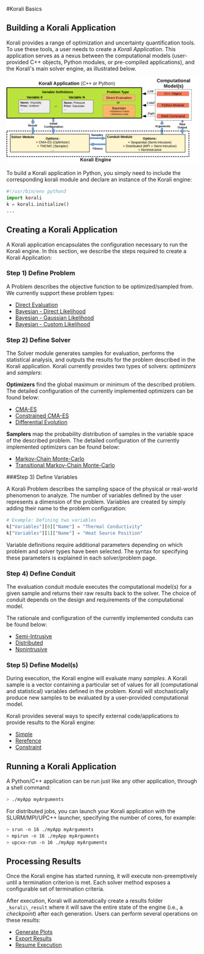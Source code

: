 #Korali Basics

## Building a Korali Application

Korali provides a range of optimization and uncertainty quantification tools. To use these tools, a user needs to create a *Korali Application*. This application serves as a nexus between the computational models (user-provided C++ objects, Python modules, or pre-compiled applications), and the Korali's main solver engine, as illustrated below.

![](modules.png)

To build a Korali application in Python, you simply need to include the corresponding korali module and declare an instance of the Korali engine:

```python
#!/usr/bin/env python3
import korali
k = korali.initialize()
...
```

## Creating a Korali Application

A Korali application encapsulates the configuration necessary to run the Korali engine. In this section, we describe the steps required to create a Korali Application:

### Step 1) Define Problem

A Problem describes the objective function to be optimized/sampled from. We currently support these problem types: 

- [Direct Evaluation](/usage/evaluation/direct)
- [Bayesian - Direct Likelihood](/usage/evaluation/bayesian/direct)
- [Bayesian - Gaussian Likelihood](/usage/evaluation/bayesian/gaussian)
- [Bayesian - Custom Likelihood](/usage/evaluation/bayesian/custom)

### Step 2) Define Solver

The Solver module generates samples for evaluation, performs the statistical analysis, and outputs the results for the problem described in the Korali application. Korali currently provides two types of solvers: *optimizers* and *samplers*:

**Optimizers** find the global maximum or minimum of the described problem. The detailed configuration of the currently implemented optimizers can be found below:

- [CMA-ES](/usage/solvers/optimizers/cmaes)
- [Constrained CMA-ES](/usage/solvers/optimizers/ccmaes)
- [Differential Evolution](/usage/solvers/optimizers/diffevo)
	
**Samplers** map the probability distribution of samples in the variable space of the described problem. The detailed configuration of the currently implemented optimizers can be found below:

- [Markov-Chain Monte-Carlo](/usage/solvers/samplers/mcmc) 
- [Transitional Markov-Chain Monte-Carlo](/usage/solvers/samplers/tmcmc)
  
###Step 3) Define Variables

A Korali Problem describes the sampling space of the physical or real-world phenomenon to analyze. The number of variables defined by the user represents a dimension of the problem. Variables are created by simply adding their name to the problem configuration:

```python
# Example: Defining two variables
k["Variables"][0]["Name"] = "Thermal Conductivity"
k["Variables"][1]["Name"] = "Heat Source Position"
```

Variable definitions require additional parameters depending on which problem and solver types have been selected. The syntax for specifying these parameters is explained in each solver/problem page. 

### Step 4) Define Conduit

The evaluation conduit module executes the computational model(s) for a given sample and returns their raw results back to the solver. The choice of conduit depends on the design and requirements of the computational model. 

The rationale and configuration of the currently implemented conduits can be found below:

- [Semi-Intrusive](/usage/conduits/semi-intrusive)
- [Distributed](/usage/conduits/distributed)
- [Nonintrusive](/usage/conduits/nonintrusive)

### Step 5) Define Model(s)

During execution, the Korali engine will evaluate many *samples*. A Korali sample is a vector containing a particular set of values for all (computational and statistical) variables defined in the problem. Korali will stochastically produce new samples to be evaluated by a user-provided computational model.

Korali provides several ways to specify external code/applications to provide results to the Korali engine:

- [Simple](/usage/models/simple)
- [Rerefence](/usage/conduits/reference)
- [Constraint](/usage/conduits/constraint)

## Running a Korali Application

A Python/C++ application can be run just like any other application, through a shell command:

```bash
> ./myApp myArguments
```

For distributed jobs, you can launch your Korali application with the SLURM/MPI/UPC++ launcher, specifying the number of cores, for example:

```bash
> srun -n 16 ./myApp myArguments
> mpirun -n 16 ./myApp myArguments
> upcxx-run -n 16 ./myApp myArguments
```

## Processing Results

Once the Korali engine has started running, it will execute non-preemptively until a termination criterion is met. Each solver method exposes a configurable set of termination criteria.

After execution, Korali will automatically create a results folder ```_korali\_result``` where it will save the entire state of the engine (i.e., a *checkpoint*) after each generation. Users can perform several operations on these results:

- [Generate Plots](usage/results/#generate-plots)
- [Export Results](usage/results/#export-results)
- [Resume Execution](usage/results/#resume-execution)
		 